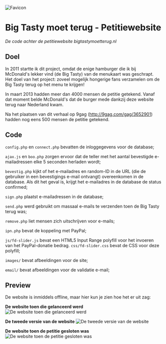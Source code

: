 ![Favicon](https://raw.githubusercontent.com/laurensbruijn/bigtastymoetterug/master/favicon.ico "Favicon")
# Big Tasty moet terug - Petitiewebsite
*De code achter de petitiewebsite bigtastymoetterug.nl*

## Doel
In 2011 startte ik dit project, omdat de enige hamburger die ik bij McDonald's lekker vind (de Big Tasty) van de menukaart was geschrapt. Het doel van het project: zoveel mogelijk hongerige fans verzamelen om de Big Tasty terug op het menu te krijgen!

In maart 2013 hadden meer dan 4000 mensen de petitie getekend. Vanaf dat moment belde McDonald's dat de burger mede dankzij deze website terug naar Nederland kwam.

Na het plaatsen van dit verhaal op 9gag (http://9gag.com/gag/3652901) hadden nog eens 500 mensen de petitie getekend.

## Code

`config.php` en `connect.php` bevatten de inloggegevens voor de database;

`ajax.js` en `boo.php` zorgen ervoor dat de teller met het aantal bevestigde e-mailadressen elke 5 seconden herladen wordt;

`bevestig.php` kijkt of het e-mailadres en random-ID in de URL (die de gebruiker in een bevestigings e-mail ontvangt) overeenkomen in de database. Als dit het geval is, krijgt het e-mailadres in de database de status confirmed;

`sign.php` plaatst e-mailadressen in de database;

`send.php` werd gebruikt om massaal e-mails te verzenden toen de Big Tasty terug was;

`remove.php` liet mensen zich uitschrijven voor e-mails;

`ipn.php` bevat de koppeling met PayPal;

`js/fd-slider.js` bevat een HTML5 Input Range polyfill voor het invoeren van het PayPal-donatie bedrag.
`css/fd-slider.css` bevat de CSS voor deze polyfill;

`images/` bevat afbeeldingen voor de site;

`email/` bevat afbeeldingen voor de validatie e-mail;

## Preview
De website is inmiddels offline, maar hier kun je zien hoe het er uit zag:

**De website toen die gelanceerd werd**
![De website toen die gelanceerd werd](https://raw.githubusercontent.com/laurensbruijn/bigtastymoetterug/master/previews/bigtastymoetterug-1.png "De website toen die gelanceerd werd")

**De tweede versie van de website**
![De tweede versie van de website](https://raw.githubusercontent.com/laurensbruijn/bigtastymoetterug/master/previews/bigtastymoetterug-2.png "De tweede versie van de website")

**De website toen de petitie gesloten was**
![De website toen de petitie gesloten was](https://raw.githubusercontent.com/laurensbruijn/bigtastymoetterug/master/previews/bigtastymoetterug-3.png "De website toen de petitie gesloten was")
